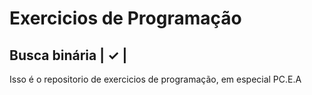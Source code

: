 # Exercicios de Programação

## Busca binária | ✓ |


Isso é o repositorio de exercicios de programação, em especial PC.E.A
